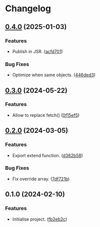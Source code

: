 # Changelog

## [0.4.0](https://github.com/regseb/jfather/compare/v0.3.0...v0.4.0) (2025-01-03)


### Features

* Publish in JSR. ([acfd701](https://github.com/regseb/jfather/commit/acfd701a83ce0f753fef0e8964ef175dd36af9dc))


### Bug Fixes

* Optimize when same objects. ([446ded3](https://github.com/regseb/jfather/commit/446ded3dd5249f73aaa5e144e8cc76fa6a03f16d))

## [0.3.0](https://github.com/regseb/jfather/compare/v0.2.0...v0.3.0) (2024-05-22)

### Features

- Allow to replace fetch()
  ([0f15ef5](https://github.com/regseb/jfather/commit/0f15ef530608946a2a1b3de24a30bef85d33cc79))

## [0.2.0](https://github.com/regseb/jfather/compare/v0.1.0...v0.2.0) (2024-03-05)

### Features

- Export extend function.
  ([d382b58](https://github.com/regseb/jfather/commit/d382b58da7b008d7ab0dcf1ce11bc5f420a20c82))

### Bug Fixes

- Fix override array.
  ([7df721b](https://github.com/regseb/jfather/commit/7df721b0b8ccda3a68c4aa62dd44967772870e3b))

## 0.1.0 (2024-02-10)

### Features

- Initialise project.
  ([fb2eb2c](https://github.com/regseb/jfather/commit/fb2eb2caf264bfce6e70b41e1e402ff3c34ac0fa))
